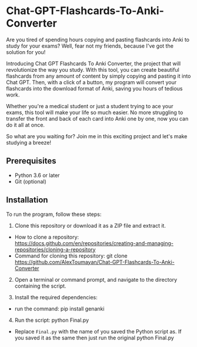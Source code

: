 # Chat-GPT-Flashcards-To-Anki-Converter
Are you tired of spending hours copying and pasting flashcards into Anki to study for your exams? Well, fear not my friends, because I've got the solution for you!

Introducing Chat GPT Flashcards To Anki Converter, the project that will revolutionize the way you study. With this tool, you can create beautiful flashcards from any amount of content by simply copying and pasting it into Chat GPT. Then, with a click of a button, my program will convert your flashcards into the download format of Anki, saving you hours of tedious work.

Whether you're a medical student or just a student trying to ace your exams, this tool will make your life so much easier. No more struggling to transfer the front and back of each card into Anki one by one, now you can do it all at once.

So what are you waiting for? Join me in this exciting project and let's make studying a breeze!

## Prerequisites

- Python 3.6 or later
- Git (optional)

## Installation

To run the program, follow these steps:

1. Clone this repository or download it as a ZIP file and extract it.
* How to clone a repository: https://docs.github.com/en/repositories/creating-and-managing-repositories/cloning-a-repository
* Command for cloning this repository: git clone https://github.com/AlexToumayan/Chat-GPT-Flashcards-To-Anki-Converter

2. Open a terminal or command prompt, and navigate to the directory containing the script.

3. Install the required dependencies:
* run the command: pip install genanki 


4. Run the script: python Final.py
* Replace `Final.py` with the name of you saved the Python script as. If you saved it as the same then just run the original python Final.py


